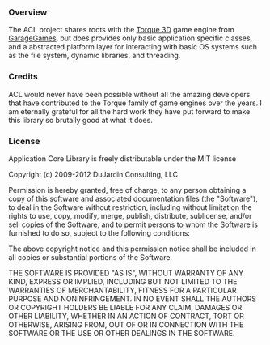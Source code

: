 ### Overview

The ACL project shares roots with the [Torque 3D](https://github.com/GarageGames/Torque3D) game engine from [GarageGames](http://www.garagegames.com), but does provides only basic application specific classes, and a abstracted platform layer for interacting with basic OS systems such as the file system, dynamic libraries, and threading.

### Credits

ACL would never have been possible without all the amazing developers that have contributed to the Torque family of game engines over the years.  I am eternally grateful for all the hard work they have put forward to make this library so brutally good at what it does.

### License

Application Core Library is freely distributable under the MIT license

Copyright (c) 2009-2012 DuJardin Consulting, LLC

Permission is hereby granted, free of charge, to any person obtaining a copy of this software and associated documentation files (the "Software"), to deal in the Software without restriction, including without limitation the rights to use, copy, modify, merge, publish, distribute, sublicense, and/or sell copies of the Software, and to permit persons to whom the Software is furnished to do so, subject to the following conditions:

The above copyright notice and this permission notice shall be included in all copies or substantial portions of the Software.

THE SOFTWARE IS PROVIDED "AS IS", WITHOUT WARRANTY OF ANY KIND, EXPRESS OR IMPLIED, INCLUDING BUT NOT LIMITED TO THE WARRANTIES OF MERCHANTABILITY, FITNESS FOR A PARTICULAR PURPOSE AND NONINFRINGEMENT. IN NO EVENT SHALL THE AUTHORS OR COPYRIGHT HOLDERS BE LIABLE FOR ANY CLAIM, DAMAGES OR OTHER LIABILITY, WHETHER IN AN ACTION OF CONTRACT, TORT OR OTHERWISE, ARISING FROM, OUT OF OR IN CONNECTION WITH THE SOFTWARE OR THE USE OR OTHER DEALINGS IN THE SOFTWARE.